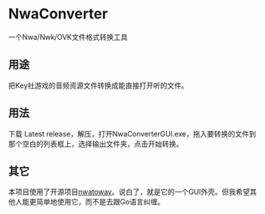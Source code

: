 # NwaConverter
一个Nwa/Nwk/OVK文件格式转换工具
## 用途
把Key社游戏的音频资源文件转换成能直接打开听的文件。
## 用法
下载 Latest release，解压，打开NwaConverterGUI.exe，拖入要转换的文件到那个空白的列表框上，选择输出文件夹，点击开始转换。
## 其它
本项目使用了开源项目[nwatowav](https://github.com/hasenbanck/nwatowav "nwatowav")。说白了，就是它的一个GUI外壳。但我希望其他人能更简单地使用它，而不是去跟Go语言纠缠。
